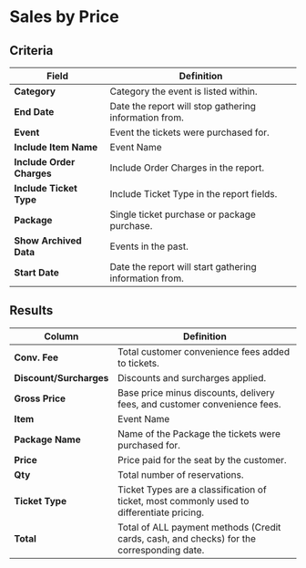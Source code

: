 # Sales by Price

## Criteria

| **Field** | **Definition** |
| --- | --- |
| **Category** | Category the event is listed within. |
| **End Date** | Date the report will stop gathering information from. |
| **Event** | Event the tickets were purchased for. |
| **Include Item Name** | Event Name |
| **Include Order Charges** | Include Order Charges in the report. |
| **Include Ticket Type** | Include Ticket Type in the report fields. |
| **Package** | Single ticket purchase or package purchase. |
| **Show Archived Data** | Events in the past. |
| **Start Date** | Date the report will start gathering information from. |

## Results

| **Column** | **Definition** |
| --- | --- |
| **Conv. Fee** | Total customer convenience fees added to tickets. |
| **Discount/Surcharges** | Discounts and surcharges applied. |
| **Gross Price** | 	Base price minus discounts, delivery fees, and customer convenience fees. |
| **Item** | Event Name |
| **Package Name** | Name of the Package the tickets were purchased for. |
| **Price** | Price paid for the seat by the customer. |
| **Qty** | Total number of reservations. |
| **Ticket Type** | Ticket Types are a classification of ticket, most commonly used to differentiate pricing. |
| **Total** | Total of ALL payment methods (Credit cards, cash, and checks) for the corresponding date. |

